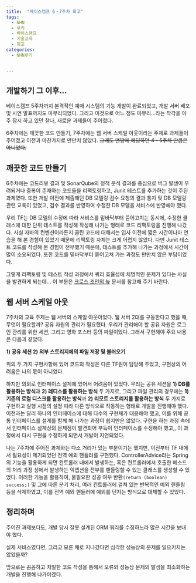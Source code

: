 ```yaml
---
title:  "베이스캠프 6・7주차 회고"
tags:
  - NHN
  - 루키
  - 베이스캠프
  - 기술교육
  - 회고
categories:
  - NHN루키


---
```


## 개발하기 그 이후...

베이스캠프 5주차까지 본격적인 예매 시스템의 기능 개발이 완료되었고, 개발 서버 배포 및 시연 발표까지도 마무리되었다. 그리고 이것으로 어느 정도 마무리...라는 착각을 아주 잠시 하고 있던 찰나, 새로운 과제들이 주어졌다.

6주차에는 깨끗한 코드 만들기, 7주차에는 웹 서버 스케일 아웃이라는 주제로 과제들이 주어졌고 이전과 마찬가지로 만만치 않았다. ~~그래도 맨땅에 헤딩하던 4・5주차 만큼은 아니었다.~~

## 깨끗한 코드 만들기

6주차에는 코드리뷰 결과 및 SonarQube의 정적 분석 결과를 중심으로 버그 발생이 우려되거나 중복이 존재하는 코드들을 리팩토링하고, Junit 테스트를 추가하는 것이 주된 과제였다. 또한 개발 이전에 제출해던 DB 모델링 검수 요청의 결과 통지 및 DB 모델링 관련 교육이 있었고, 검수 결과를 반영하여 수정한 DB 모델을 서비스에 반영해야 했다.

우리 TF는 DB 모델의 수정에 따라 서비스를 밑바닥부터 뜯어고치는 동시에, 수정한 클래스에 대한 단위 테스트를 작성해 작성해 나가는 형태로 코드 리팩토링을 진행해 나갔다. 사실 자바의 컨벤션이라든지 클린 코드에 대해서는 입사 이전에 짧은 시간이나마 연습을 해 본 경험이 있었기 때문에 리팩토링 자체는 크게 어렵지 않았다. 다만 Junit 테스트 코드를 작성해 본 경험이 전무했기 때문에, 테스트를 추가해 나가는 과정에서 시간이 많이 소요되었다. 또한 코드를 밑바닥부터 뜯어고쳐 가는 과정도 만만치 않은 부담이었다.

그렇게 리팩토링 및 테스트 작성 과정에서 쿼리 효율성에 치명적인 문제가 있다는 사실을 발견하게 되는데...
이 부분은 [크로스 조인의 늪](/java/cross-join) 문서를 참고해 주기 바란다.

## 웹 서버 스케일 아웃

7주차의 교육 주제는 웹 서버의 스케일 아웃이었다. 웹 서버 2대를 구동한다고 했을 때, 무엇이 필요할까? 공유 자원의 관리가 필요했다. 우리가 관리해야 할 공유 자원은 로그인 관리를 위한 세션, 그리고 영화 포스터 등의 파일이었다. 그래서 구현해야 주요 내용은 다음과 같았다.

**1) 공유 세션
2) 외부 스토리지에의 파일 저장 및 불러오기**

위의 두 가지 구현사항에 있어 코드의 작성은 다른 TF원이 담당해 주었고, 구현상의 어려움은 나의 몫이 아니었다.

하지만 의외로 인터페이스 설계에 있어서 어려움이 있었다. 우리는 공유 세션을 **1) DB를 활용하는 방식**과 **2) 레디스를 활용하는 방식** 두 가지로, 그리고 파일 관리의 경우에는 **1) 기존의 로컬 디스크를 활용하는 방식**과 **2) 리모트 스토리지를 활용하는 방식** 두 가지로 구현하고 실행 시점의 설정 따라 다른 방식으로 작동하는 형태로 개발을 진행해야 했다. 이전과는 달리 하나의 인터페이스에 대해 다수의 구현체가 대응해야 했고, 이를 위해 공통 인터페이스를 설계를 함께 해 나가는 과정이 쉽지만은 않았다. 구현을 하는 과정 속에서 인터페이스 설계상의 문제점이 발견되어 부득이 인터페이스를 수정해야 했고,, 이 과정에서 다시 구현을 수정하게 되면서 개발이 지연되었다. 

나는 7주차에 주어진 과제와는 다소 거리가 있는 부분이기는 했지만, 이전부터 TF 내에서 필요성이 제기되었던 전역 예외 핸들러를 구현했다. ControllerAdvice라는 Spring의 기능을 활용하게 되면 컨트롤러 내에서 발생하는, 혹은 컨트롤러에서 호출한 메소드의 처리 과정 상에서 발생하는 익셉션을 전부를 핸들링할 수 있는 클래스를 생성할 수 있었다. 이러한 기능을 활용하여, 불필요한 성공 여부 반환```(return (boolean) success;)``` 및 그에 따른 분기 처리, 여러 컨트롤러에 걸쳐 있는 반복적인 예외 핸들링 등을 삭제하였고, 이를 전역 예외 핸들러에 예외를 던지는 방식으로 대체할 수 있었다.

## 정리하며

주어진 과제보다도, 개발 당시 잘못 설계된 ORM 쿼리를 수정하느라 많은 시간을 보내야 했다.

실제 서비스였다면, 그리고 모른 채로 지나갔다면 심각한 성능상의 문제를 일으키지는 않았을까?

앞으로는 꼼꼼하고 치밀한 코드 작성을 통해서 오류와 성능상 문제의 발생을 최소화하는 개발을 진행해 나가야겠다.

